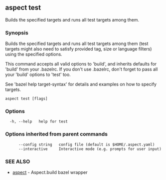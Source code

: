 ## aspect test

Builds the specified targets and runs all test targets among them.

### Synopsis

Builds the specified targets and runs all test targets among them (test targets
might also need to satisfy provided tag, size or language filters) using
the specified options.

This command accepts all valid options to 'build', and inherits
defaults for 'build' from your .bazelrc.  If you don't use .bazelrc,
don't forget to pass all your 'build' options to 'test' too.

See 'bazel help target-syntax' for details and examples on how to
specify targets.


```
aspect test [flags]
```

### Options

```
  -h, --help   help for test
```

### Options inherited from parent commands

```
      --config string   config file (default is $HOME/.aspect.yaml)
      --interactive     Interactive mode (e.g. prompts for user input)
```

### SEE ALSO

* [aspect](aspect.md)	 - Aspect.build bazel wrapper

